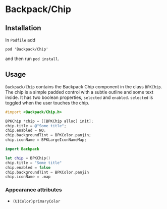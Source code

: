# Backpack/Chip

## Installation

In `Podfile` add

```
pod 'Backpack/Chip'
```

and then run `pod install`.

## Usage

`Backpack/Chip` contains the Backpack Chip component in the class `BPKChip`. The chip is a simple padded control with a subtle outline and some text inside. It has two boolean properties, `selected` and `enabled`. `selected` is toggled when the user touches the chip.

```objective-c
#import <Backpack/Chip.h>

BPKChip *chip = [[BPKChip alloc] init];
chip.title = @"Some title";
chip.enabled = NO;
chip.backgroundTint = BPKColor.panjin;
chip.iconName = BPKLargeIconNameMap;
```

```swift
import Backpack

let chip = BPKChip()
chip.title = "Some title"
chip.enabled = false
chip.backgroundTint = BPKColor.panjin
chip.iconName = .map
```

### Appearance attributes

- `(UIColor)primaryColor`
